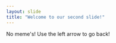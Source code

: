 ```yaml
---
layout: slide
title: "Welcome to our second slide!"
---
```

No meme's!
Use the left arrow to go back!
